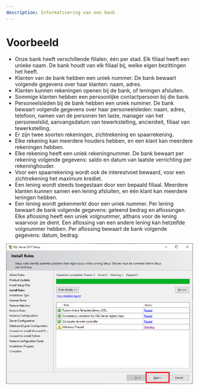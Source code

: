 ```yaml
---
description: Informatisering van een bank
---
```


# Voorbeeld

* Onze bank heeft verschillende filialen, één per stad. Elk filiaal heeft een unieke naam. De bank houdt van elk filiaal bij, welke eigen bezittingen het heeft.
* Klanten van de bank hebben een uniek nummer. De bank bewaart volgende gegevens over haar klanten: naam, adres.
* Klanten kunnen rekeningen openen bij de bank, of leningen afsluiten.
* Sommige klanten hebben een persoonlijke contactpersoon bij die bank.
* Personeelsleden bij de bank hebben een uniek nummer. De bank bewaart volgende gegevens over haar personeelsleden: naam, adres, telefoon, namen van de personen ten laste, manager van het personeelslid, aanvangsdatum van tewerkstelling, ancieniteit, filiaal van tewerkstelling.
* Er zijn twee soorten rekeningen, zichtrekening en spaarrekening.
* Elke rekening kan meerdere houders hebben, en een klant kan meerdere rekeningen hebben.
* Elke rekening heeft een uniek rekeningnummer. De bank bewaart per rekening volgende gegevens: saldo en datum van laatste verrichting per rekeninghouder.
* Voor een spaarrekening wordt ook de interestvoet bewaard, voor een zichtrekening het maximum krediet.
* Een lening wordt steeds toegestaan door een bepaald filiaal. Meerdere klanten kunnen samen een lening afsluiten, en één klant kan meerdere leningen hebben.
* Een lening wordt gekenmerkt door een uniek nummer. Per lening bewaart de bank volgende gegevens: geleend bedrag en aflossingen. Elke aflossing heeft een uniek volgnummer, althans voor de lening waarvoor ze dient. Een aflossing van een andere lening kan hetzelfde volgnummer hebben. Per aflossing bewaart de bank volgende gegevens: datum, bedrag.

![](../../.gitbook/assets/image%20%2841%29.png)


